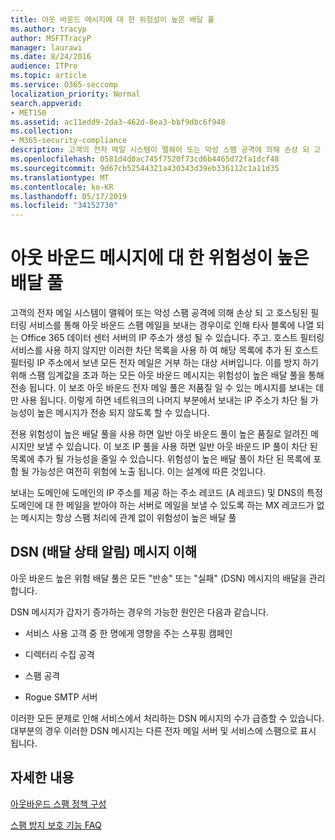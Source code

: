 ```yaml
---
title: 아웃 바운드 메시지에 대 한 위험성이 높은 배달 풀
ms.author: tracyp
author: MSFTTracyP
manager: laurawi
ms.date: 8/24/2016
audience: ITPro
ms.topic: article
ms.service: O365-seccomp
localization_priority: Normal
search.appverid:
- MET150
ms.assetid: ac11edd9-2da3-462d-8ea3-bbf9dbc6f948
ms.collection:
- M365-security-compliance
description: 고객의 전자 메일 시스템이 맬웨어 또는 악성 스팸 공격에 의해 손상 되 고 호스팅된 필터링 서비스를 통해 아웃 바운드 스팸 메일을 보내는 경우이로 인해 타사 블록에 나열 되는 Office 365 데이터 센터 서버의 IP 주소가 생성 될 수 있습니다. 주고.
ms.openlocfilehash: 0581d4d0ac745f7520f73cd6b4465d72fa1dcf48
ms.sourcegitcommit: 9d67cb52544321a430343d39eb336112c1a11d35
ms.translationtype: MT
ms.contentlocale: ko-KR
ms.lasthandoff: 05/17/2019
ms.locfileid: "34152730"
---
```

# <a name="high-risk-delivery-pool-for-outbound-messages"></a>아웃 바운드 메시지에 대 한 위험성이 높은 배달 풀

고객의 전자 메일 시스템이 맬웨어 또는 악성 스팸 공격에 의해 손상 되 고 호스팅된 필터링 서비스를 통해 아웃 바운드 스팸 메일을 보내는 경우이로 인해 타사 블록에 나열 되는 Office 365 데이터 센터 서버의 IP 주소가 생성 될 수 있습니다. 주고. 호스트 필터링 서비스를 사용 하지 않지만 이러한 차단 목록을 사용 하 여 해당 목록에 추가 된 호스트 필터링 IP 주소에서 보낸 모든 전자 메일은 거부 하는 대상 서버입니다. 이를 방지 하기 위해 스팸 임계값을 초과 하는 모든 아웃 바운드 메시지는 위험성이 높은 배달 풀을 통해 전송 됩니다. 이 보조 아웃 바운드 전자 메일 풀은 저품질 일 수 있는 메시지를 보내는 데만 사용 됩니다. 이렇게 하면 네트워크의 나머지 부분에서 보내는 IP 주소가 차단 될 가능성이 높은 메시지가 전송 되지 않도록 할 수 있습니다.
  
전용 위험성이 높은 배달 풀을 사용 하면 일반 아웃 바운드 풀이 높은 품질로 알려진 메시지만 보낼 수 있습니다. 이 보조 IP 풀을 사용 하면 일반 아웃 바운드 IP 풀이 차단 된 목록에 추가 될 가능성을 줄일 수 있습니다. 위험성이 높은 배달 풀이 차단 된 목록에 포함 될 가능성은 여전히 위험에 노출 됩니다. 이는 설계에 따른 것입니다.
  
보내는 도메인에 도메인의 IP 주소를 제공 하는 주소 레코드 (A 레코드) 및 DNS의 특정 도메인에 대 한 메일을 받아야 하는 서버로 메일을 보낼 수 있도록 하는 MX 레코드가 없는 메시지는 항상 스팸 처리에 관계 없이 위험성이 높은 배달 풀
  
## <a name="understanding-delivery-status-notification-dsn-messages"></a>DSN (배달 상태 알림) 메시지 이해

아웃 바운드 높은 위험 배달 풀은 모든 "반송" 또는 "실패" (DSN) 메시지의 배달을 관리 합니다.
  
DSN 메시지가 갑자기 증가하는 경우의 가능한 원인은 다음과 같습니다.
  
- 서비스 사용 고객 중 한 명에게 영향을 주는 스푸핑 캠페인
    
- 디렉터리 수집 공격
    
- 스팸 공격
    
- Rogue SMTP 서버
    
이러한 모든 문제로 인해 서비스에서 처리하는 DSN 메시지의 수가 급증할 수 있습니다. 대부분의 경우 이러한 DSN 메시지는 다른 전자 메일 서버 및 서비스에 스팸으로 표시 됩니다.
  
## <a name="for-more-information"></a>자세한 내용

[아웃바운드 스팸 정책 구성](configure-the-outbound-spam-policy.md)
  
[스팸 방지 보호 기능 FAQ](anti-spam-protection-faq.md)
  


